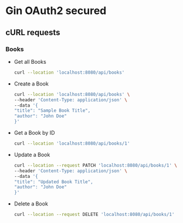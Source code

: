 # Gin OAuth2 secured

## cURL requests

### Books

- Get all Books

  ```bash
  curl --location 'localhost:8080/api/books'
  ```

- Create a Book

  ```bash
  curl --location 'localhost:8080/api/books' \
  --header 'Content-Type: application/json' \
  --data '{
  "title": "Sample Book Title",
  "author": "John Doe"
  }'
  ```

- Get a Book by ID

  ```bash
  curl --location 'localhost:8080/api/books/1'
  ```

- Update a Book

  ```bash
  curl --location --request PATCH 'localhost:8080/api/books/1' \
  --header 'Content-Type: application/json' \
  --data '{
  "title": "Updated Book Title",
  "author": "John Doe"
  }'
  ```

- Delete a Book

  ```bash
  curl --location --request DELETE 'localhost:8080/api/books/1'
  ```
